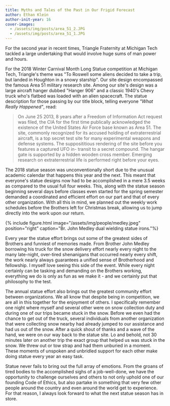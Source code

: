 ```yaml
---
title: Myths and Tales of the Past in Our Frigid Forecast
author: Ethan Klein
author-init-year: 16
cover-images:
  - /assets/img/posts/area_51_2.JPG
  - /assets/img/posts/area_51_1.JPG
---
```


For the second year in recent times, Triangle Fraternity at Michigan Tech tackled a large undertaking that would involve huge sums of man power and hours.

<!-- excerpt -->

For the 2018 Winter Carnival Month Long Statue competition at Michigan Tech, Triangle's theme was "To Roswell some aliens decided to take a trip, but landed in Houghton in a snowy starship". Our site design encompassed the famous Area 51 military research site. Among our site's design was a large aircraft hanger dubbed "Hanger 906" and a classic 1940's Chevy truck who's flatbed was loaded with an alien spacecraft. The statue description for those passing by our title block, telling everyone *"What Really Happened"*, read:

> On June 25 2013, 8 years after a Freedom of Information Act request was filed, the CIA for the first time publically acknowledged the existence of the United States Air Force base known as Area 51. The site, commonly recognized for its accused holding of extraterrestrial aircraft, is a top secret test site for many experimental weapons and defense systems. The supposititious rendering of the site before you features a captured UFO in- transit to a secret compound. The hangar gate is supported by a hidden wooden cross member. Emerging research on extraterrestrial life is performed right before your eyes.

The 2018 statue season was unconventionally short due to the unusual academic calendar that happens this year and the next. This meant that everyone's statue designs now had to be accomplished in a mere 3.5 weeks as compared to the usual full four weeks. This, along with the statue season beginning several days before classes even started for the spring semester demanded a coordinated and efficient effort on our part and that of every other organization. With all this in mind, we planned out the weekly work schedules before the Brothers left for Christmas break, allowing us to jump directly into the work upon our return.

{% include figure.html image="/assets/img/people/medley.jpeg" position="right" caption="Br. John Medley dual wielding statue irons."%}

Every year the statue effort brings out some of the greatest sides of Brothers and funniest of memories made. From Brother John Medley borrowing his truck for the snow delivery effort nearly every night to the many late-night, over-tired shenanigans that occurred nearly every shift, the work nearly always guarantees a unified sense of Brotherhood and fellowship. I myself love seeing this side of the event. While every night certainly can be tasking and demanding on the Brothers working, everything we do is only as fun as we make it - and we certainly put that philosophy to the test.

The annual statue effort also brings out the greatest community effort between organizations. We all know that despite being in competition, we are all in this together for the enjoyment of others. I specifically remember one night where myself and several other were on snow collection duty and during one of our trips became stuck in the snow. Before we even had the chance to get out of the truck, several individuals from another organization that were collecting snow nearby had already jumped to our assistance and had us out of the snow. After a quick shout of thanks and a wave of the hand, we were on our way back to the statue site. Lo and behold, not 30 minutes later on another trip the exact group that helped us was stuck in the snow. We threw out or tow strap and had them unburied in a moment. These moments of unspoken and unbridled support for each other make doing statue every year an easy task.

Statue never fails to bring out the full array of emotions. From the groans of tired bodies to the accomplished sighs of a job-well-done, we have the opportunity to challenge ourselves and others to not only uphold one of our founding Code of Ethics, but also partake in something that very few other people around the country and even around the world get to experience. For that reason, I always look forward to what the next statue season has in store.
